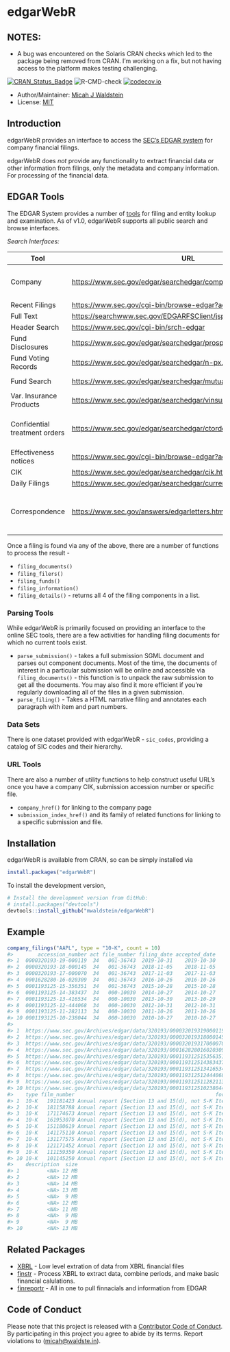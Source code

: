 
<!-- README.md is generated from README.Rmd. Please edit that file -->

# edgarWebR

## NOTES:

  - A bug was encountered on the Solaris CRAN checks which led to the
    package being removed from CRAN. I’m working on a fix, but not
    having access to the platform makes testing challenging.

[![CRAN\_Status\_Badge](http://www.r-pkg.org/badges/version/edgarWebR)](https://cran.r-project.org/package=edgarWebR)
![R-CMD-check](https://github.com/mwaldstein/edgarWebR/workflows/R-CMD-check/badge.svg)
[![codecov.io](https://codecov.io/github/mwaldstein/edgarWebR/coverage.svg?branch=master)](https://codecov.io/github/mwaldstein/edgarWebR?branch=master)

  - Author/Maintainer: [Micah J Waldstein](https://micah.waldste.in)
  - License: [MIT](https://opensource.org/licenses/MIT)

## Introduction

edgarWebR provides an interface to access the [SEC’s EDGAR
system](https://www.sec.gov/edgar/search-and-access) for company
financial filings.

edgarWebR does *not* provide any functionality to extract financial data
or other information from filings, only the metadata and company
information. For processing of the financial data.

## EDGAR Tools

The EDGAR System provides a number of
[tools](https://www.sec.gov/edgar/search-and-access) for filing and
entity lookup and examination. As of v1.0, edgarWebR supports all public
search and browse interfaces.

*Search Interfaces:*

| Tool                          | URL                                                                | edgarWebR function(s)                                                                                                    |
| ----------------------------- | ------------------------------------------------------------------ | ------------------------------------------------------------------------------------------------------------------------ |
| Company                       | <https://www.sec.gov/edgar/searchedgar/companysearch.html>         | `company_search()`, `company_information()`, `company_details()`, `company_filings()`                                    |
| Recent Filings                | <https://www.sec.gov/cgi-bin/browse-edgar?action=getcurrent>       | `latest_filings()`                                                                                                       |
| Full Text                     | <https://searchwww.sec.gov/EDGARFSClient/jsp/EDGAR_MainAccess.jsp> | `full_text()`                                                                                                            |
| Header Search                 | <https://www.sec.gov/cgi-bin/srch-edgar>                           | `header_search()`                                                                                                        |
| Fund Disclosures              | <https://www.sec.gov/edgar/searchedgar/prospectus.htm>             | Use `company_search()` and specify the ‘type’ parameter as 485                                                           |
| Fund Voting Records           | <https://www.sec.gov/edgar/searchedgar/n-px.htm>                   | Use `company_search()` and specify the ‘type’ parameter as ‘N-PX’                                                        |
| Fund Search                   | <https://www.sec.gov/edgar/searchedgar/mutualsearch.html>          | `fund_search()`, `fund_fast_search()`                                                                                    |
| Var. Insurance Products       | <https://www.sec.gov/edgar/searchedgar/vinsurancesearch.html>      | `variable_insurance_search()`, `variable_insurance_fast_search()`                                                        |
| Confidential treatment orders | <https://www.sec.gov/edgar/searchedgar/ctorders.htm>               | Use `header_search()`, `company_search()`, `latest_filings()`, or `full_text()` and use form types ‘CT ORDER’            |
| Effectiveness notices         | <https://www.sec.gov/cgi-bin/browse-edgar?action=geteffect>        | `effectiveness()`                                                                                                        |
| CIK                           | <https://www.sec.gov/edgar/searchedgar/cik.htm>                    | `cik_search()`                                                                                                           |
| Daily Filings                 | <https://www.sec.gov/edgar/searchedgar/currentevents.htm>          | `current_events()`                                                                                                       |
| Correspondence                | <https://www.sec.gov/answers/edgarletters.htm>                     | Use `header_search()`, `company_search()`, `latest_filings()`, or `full_text()` and use form types ‘upload’ or ‘corresp’ |

Once a filing is found via any of the above, there are a number of
functions to process the result -

  - `filing_documents()`
  - `filing_filers()`
  - `filing_funds()`
  - `filing_information()`
  - `filing_details()` - returns all 4 of the filing components in a
    list.

### Parsing Tools

While edgarWebR is primarily focused on providing an interface to the
online SEC tools, there are a few activities for handling filing
documents for which no current tools exist.

  - `parse_submission()` - takes a full submission SGML document and
    parses out component documents. Most of the time, the documents of
    interest in a particular submission will be online and accessible
    via `filing_documents()` - this function is to unpack the raw
    submission to get all the documents. You may also find it more
    efficient if you’re regularly downloading all of the files in a
    given submission.
  - `parse_filing()` - Takes a HTML narrative filing and annotates each
    paragraph with item and part numbers.

### Data Sets

There is one dataset provided with edgarWebR - `sic_codes`, providing a
catalog of SIC codes and their hierarchy.

### URL Tools

There are also a number of utility functions to help construct useful
URL’s once you have a company CIK, submission accession number or
specific file.

  - `company_href()` for linking to the company page
  - `submission_index_href()` and its family of related functions for
    linking to a specific submission and file.

## Installation

edgarWebR is available from CRAN, so can be simply installed via

``` r
install.packages("edgarWebR")
```

To install the development version,

``` r
# Install the development version from GitHub:
# install.packages("devtools")
devtools::install_github("mwaldstein/edgarWebR")
```

## Example

``` r
company_filings("AAPL", type = "10-K", count = 10)
#>        accession_number act file_number filing_date accepted_date
#> 1  0000320193-19-000119  34   001-36743  2019-10-31    2019-10-30
#> 2  0000320193-18-000145  34   001-36743  2018-11-05    2018-11-05
#> 3  0000320193-17-000070  34   001-36743  2017-11-03    2017-11-03
#> 4  0001628280-16-020309  34   001-36743  2016-10-26    2016-10-26
#> 5  0001193125-15-356351  34   001-36743  2015-10-28    2015-10-28
#> 6  0001193125-14-383437  34   000-10030  2014-10-27    2014-10-27
#> 7  0001193125-13-416534  34   000-10030  2013-10-30    2013-10-29
#> 8  0001193125-12-444068  34   000-10030  2012-10-31    2012-10-31
#> 9  0001193125-11-282113  34   000-10030  2011-10-26    2011-10-26
#> 10 0001193125-10-238044  34   000-10030  2010-10-27    2010-10-27
#>                                                                                                href
#> 1  https://www.sec.gov/Archives/edgar/data/320193/000032019319000119/0000320193-19-000119-index.htm
#> 2  https://www.sec.gov/Archives/edgar/data/320193/000032019318000145/0000320193-18-000145-index.htm
#> 3  https://www.sec.gov/Archives/edgar/data/320193/000032019317000070/0000320193-17-000070-index.htm
#> 4  https://www.sec.gov/Archives/edgar/data/320193/000162828016020309/0001628280-16-020309-index.htm
#> 5  https://www.sec.gov/Archives/edgar/data/320193/000119312515356351/0001193125-15-356351-index.htm
#> 6  https://www.sec.gov/Archives/edgar/data/320193/000119312514383437/0001193125-14-383437-index.htm
#> 7  https://www.sec.gov/Archives/edgar/data/320193/000119312513416534/0001193125-13-416534-index.htm
#> 8  https://www.sec.gov/Archives/edgar/data/320193/000119312512444068/0001193125-12-444068-index.htm
#> 9  https://www.sec.gov/Archives/edgar/data/320193/000119312511282113/0001193125-11-282113-index.htm
#> 10 https://www.sec.gov/Archives/edgar/data/320193/000119312510238044/0001193125-10-238044-index.htm
#>    type film_number                                              form_name
#> 1  10-K   191181423 Annual report [Section 13 and 15(d), not S-K Item 405]
#> 2  10-K   181158788 Annual report [Section 13 and 15(d), not S-K Item 405]
#> 3  10-K   171174673 Annual report [Section 13 and 15(d), not S-K Item 405]
#> 4  10-K   161953070 Annual report [Section 13 and 15(d), not S-K Item 405]
#> 5  10-K   151180619 Annual report [Section 13 and 15(d), not S-K Item 405]
#> 6  10-K   141175110 Annual report [Section 13 and 15(d), not S-K Item 405]
#> 7  10-K   131177575 Annual report [Section 13 and 15(d), not S-K Item 405]
#> 8  10-K   121171452 Annual report [Section 13 and 15(d), not S-K Item 405]
#> 9  10-K   111159350 Annual report [Section 13 and 15(d), not S-K Item 405]
#> 10 10-K   101145250 Annual report [Section 13 and 15(d), not S-K Item 405]
#>    description  size
#> 1         <NA> 12 MB
#> 2         <NA> 12 MB
#> 3         <NA> 14 MB
#> 4         <NA> 13 MB
#> 5         <NA>  9 MB
#> 6         <NA> 12 MB
#> 7         <NA> 11 MB
#> 8         <NA>  9 MB
#> 9         <NA>  9 MB
#> 10        <NA> 13 MB
```

## Related Packages

  - [XBRL](https://CRAN.R-project.org/package=XBRL) - Low level
    extration of data from XBRL financial files
  - [finstr](https://github.com/bergant/finstr) - Process XBRL to
    extract data, combine periods, and make basic financial calulations.
  - [finreportr](https://github.com/sewardlee337/finreportr) - All in
    one to pull finnacials and information from EDGAR

## Code of Conduct

Please note that this project is released with a [Contributor Code of
Conduct](https://mwaldstein.github.io/edgarWebR/CONDUCT.html). By
participating in this project you agree to abide by its terms. Report
violations to (<micah@waldste.in>).

